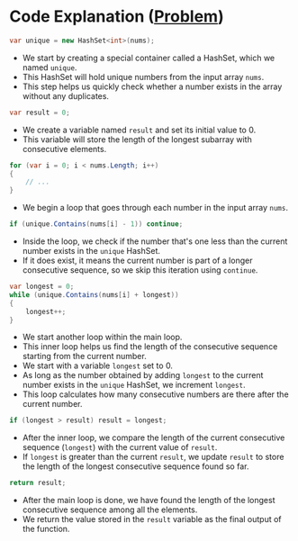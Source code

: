 # Code Explanation ([Problem](https://leetcode.com/problems/longest-consecutive-sequence))

```csharp
var unique = new HashSet<int>(nums);
```
- We start by creating a special container called a HashSet, which we named `unique`.
- This HashSet will hold unique numbers from the input array `nums`.
- This step helps us quickly check whether a number exists in the array without any duplicates.

```csharp
var result = 0;
```
- We create a variable named `result` and set its initial value to 0.
- This variable will store the length of the longest subarray with consecutive elements.

```csharp
for (var i = 0; i < nums.Length; i++)
{
    // ...
}
```
- We begin a loop that goes through each number in the input array `nums`.

```csharp
if (unique.Contains(nums[i] - 1)) continue;
```
- Inside the loop, we check if the number that's one less than the current number exists in the `unique` HashSet.
- If it does exist, it means the current number is part of a longer consecutive sequence, so we skip this iteration using `continue`.

```csharp
var longest = 0;
while (unique.Contains(nums[i] + longest))
{
    longest++;
}
```
- We start another loop within the main loop.
- This inner loop helps us find the length of the consecutive sequence starting from the current number.
- We start with a variable `longest` set to 0.
- As long as the number obtained by adding `longest` to the current number exists in the `unique` HashSet, we increment `longest`.
- This loop calculates how many consecutive numbers are there after the current number.

```csharp
if (longest > result) result = longest;
```
- After the inner loop, we compare the length of the current consecutive sequence (`longest`) with the current value of `result`.
- If `longest` is greater than the current `result`, we update `result` to store the length of the longest consecutive sequence found so far.

```csharp
return result;
```
- After the main loop is done, we have found the length of the longest consecutive sequence among all the elements.
- We return the value stored in the `result` variable as the final output of the function.

